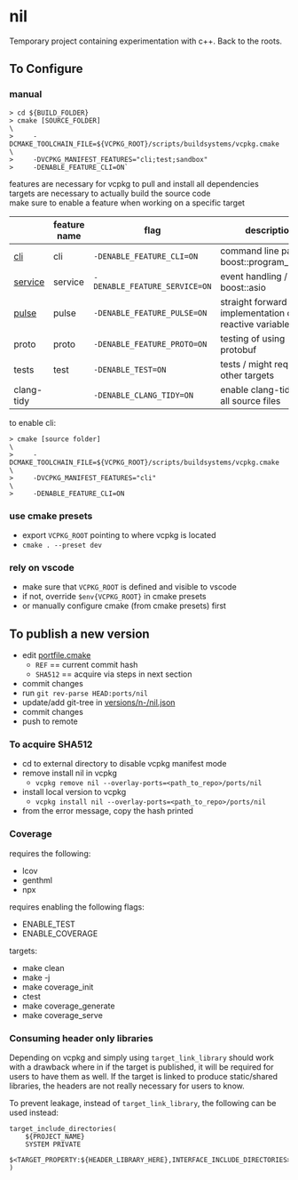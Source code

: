 # nil

Temporary project containing experimentation with c++. Back to the roots.

## To Configure

### manual

```
> cd ${BUILD_FOLDER}
> cmake [SOURCE_FOLDER]                                                      \
>     -DCMAKE_TOOLCHAIN_FILE=${VCPKG_ROOT}/scripts/buildsystems/vcpkg.cmake  \
>     -DVCPKG_MANIFEST_FEATURES="cli;test;sandbox"
>     -DENABLE_FEATURE_CLI=ON`
```

features are necessary for vcpkg to pull and install all dependencies   <br/>
targets are necessary to actually build the source code                 <br/>
make sure to enable a feature when working on a specific target

|                                          | feature name | flag                          | description                                           |
| ---------------------------------------- | ------------ | ----------------------------- | ----------------------------------------------------- |
| [cli](projects/cli/README.md)            | cli          | `-DENABLE_FEATURE_CLI=ON`     | command line parser / boost::program_options          |
| [service](projects/service/README.md)    | service      | `-DENABLE_FEATURE_SERVICE=ON` | event handling / boost::asio                          |
| [pulse](projects/pulse/README.md)        | pulse        | `-DENABLE_FEATURE_PULSE=ON`   | straight forward implementation of reactive variables |
| proto                                    | proto        | `-DENABLE_FEATURE_PROTO=ON`   | testing of using protobuf                             |
| tests                                    | test         | `-DENABLE_TEST=ON`            | tests / might require other targets                   |
| clang-tidy                               |              | `-DENABLE_CLANG_TIDY=ON`      | enable clang-tidy for all source files                |

to enable cli:

```
> cmake [source folder]                                                      \
>     -DCMAKE_TOOLCHAIN_FILE=${VCPKG_ROOT}/scripts/buildsystems/vcpkg.cmake  \
>     -DVCPKG_MANIFEST_FEATURES="cli"                                        \
>     -DENABLE_FEATURE_CLI=ON
```

### use cmake presets

- export `VCPKG_ROOT` pointing to where vcpkg is located
- `cmake . --preset dev`

### rely on vscode

- make sure that `VCPKG_ROOT` is defined and visible to vscode
- if not, override `$env{VCPKG_ROOT}` in cmake presets
- or manually configure cmake (from cmake presets) first

## To publish a new version

- edit [portfile.cmake](ports/nil/portfile.cmake)
    - `REF` == current commit hash
    - `SHA512` == acquire via steps in next section
- commit changes
- run `git rev-parse HEAD:ports/nil`
- update/add git-tree in [versions/n-/nil.json](versions/n-/nil.json)
- commit changes
- push to remote

### To acquire SHA512

- cd to external directory to disable vcpkg manifest mode
- remove install nil in vcpkg
    - `vcpkg remove nil --overlay-ports=<path_to_repo>/ports/nil`
- install local version to vcpkg
    - `vcpkg install nil --overlay-ports=<path_to_repo>/ports/nil`
- from the error message, copy the hash printed

### Coverage

requires the following:
- lcov
- genthml
- npx

requires enabling the following flags:
- ENABLE_TEST
- ENABLE_COVERAGE

targets:
- make clean
- make -j
- make coverage_init
- ctest
- make coverage_generate
- make coverage_serve

### Consuming header only libraries

Depending on vcpkg and simply using `target_link_library` should work with a drawback where in if the target is published, it will be required for users to have them as well.
If the target is linked to produce static/shared libraries, the headers are not really necessary for users to know.

To prevent leakage, instead of `target_link_library`, the following can be used instead:

```
target_include_directories(
    ${PROJECT_NAME}
    SYSTEM PRIVATE
    $<TARGET_PROPERTY:${HEADER_LIBRARY_HERE},INTERFACE_INCLUDE_DIRECTORIES>
)
```